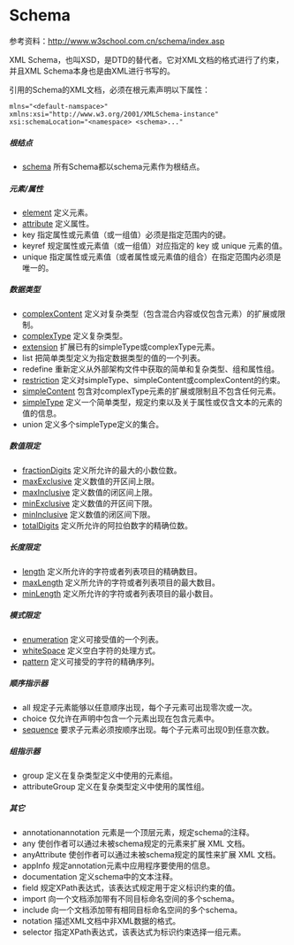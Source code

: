 # Schema

参考资料：http://www.w3school.com.cn/schema/index.asp

XML Schema，也叫XSD，是DTD的替代者。它对XML文档的格式进行了约束，并且XML Schema本身也是由XML进行书写的。

引用的Schema的XML文档，必须在根元素声明以下属性：

```
mlns="<default-namspace>"
xmlns:xsi="http://www.w3.org/2001/XMLSchema-instance"
xsi:schemaLocation="<namespace> <schema>..."
```
##### 根结点

- [schema](schema.md) 所有Schema都以schema元素作为根结点。

##### 元素/属性

- [element](element.md) 定义元素。
- [attribute](attribute.md) 定义属性。
- key 指定属性或元素值（或一组值）必须是指定范围内的键。
- keyref 规定属性或元素值（或一组值）对应指定的 key 或 unique 元素的值。
- unique 指定属性或元素值（或者属性或元素值的组合）在指定范围内必须是唯一的。

##### 数据类型

- [complexContent](complexContent.md) 定义对复杂类型（包含混合内容或仅包含元素）的扩展或限制。
- [complexType](complexType.md) 定义复杂类型。
- [extension](extension.md) 扩展已有的simpleType或complexType元素。
- list 把简单类型定义为指定数据类型的值的一个列表。
- redefine 重新定义从外部架构文件中获取的简单和复杂类型、组和属性组。
- [restriction](restriction.md) 定义对simpleType、simpleContent或complexContent的约束。
- [simpleContent](simpleContent.md) 包含对complexType元素的扩展或限制且不包含任何元素。
- [simpleType](simpleType.md) 定义一个简单类型，规定约束以及关于属性或仅含文本的元素的值的信息。
- union 定义多个simpleType定义的集合。

##### 数值限定
- [fractionDigits](fractionDigits.md) 定义所允许的最大的小数位数。
- [maxExclusive](maxExclusive.md) 定义数值的开区间上限。
- [maxInclusive](maxInclusive.md) 定义数值的闭区间上限。
- [minExclusive](minExclusive.md) 定义数值的开区间下限。
- [minInclusive](minInclusive.md) 定义数值的闭区间下限。
- [totalDigits](totalDigits.md) 定义所允许的阿拉伯数字的精确位数。

##### 长度限定
- [length](length.md) 定义所允许的字符或者列表项目的精确数目。
- [maxLength](maxLength.md) 定义所允许的字符或者列表项目的最大数目。
- [minLength](minLength.md) 定义所允许的字符或者列表项目的最小数目。

##### 模式限定
- [enumeration](enumeration.md) 定义可接受值的一个列表。
- [whiteSpace](whiteSpace.md) 定义空白字符的处理方式。
- [pattern](pattern.md) 定义可接受的字符的精确序列。

##### 顺序指示器
- all 规定子元素能够以任意顺序出现，每个子元素可出现零次或一次。
- choice 仅允许在声明中包含一个元素出现在包含元素中。
- [sequence](sequence.md) 要求子元素必须按顺序出现。每个子元素可出现0到任意次数。

##### 组指示器
- group 定义在复杂类型定义中使用的元素组。
- attributeGroup 定义在复杂类型定义中使用的属性组。

##### 其它
- annotationannotation 元素是一个顶层元素，规定schema的注释。
- any 使创作者可以通过未被schema规定的元素来扩展 XML 文档。
- anyAttribute 使创作者可以通过未被schema规定的属性来扩展 XML 文档。
- appInfo 规定annotation元素中应用程序要使用的信息。
- documentation 定义schema中的文本注释。
- field 规定XPath表达式，该表达式规定用于定义标识约束的值。
- import 向一个文档添加带有不同目标命名空间的多个schema。
- include 向一个文档添加带有相同目标命名空间的多个schema。
- notation 描述XML文档中非XML数据的格式。
- selector 指定XPath表达式，该表达式为标识约束选择一组元素。